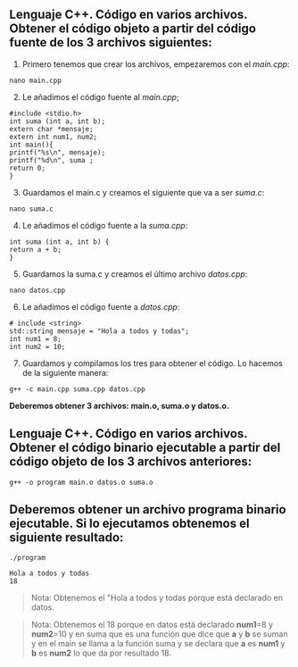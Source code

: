 ## Lenguaje C++. Código en varios archivos. Obtener el código objeto a partir del código fuente de los 3 archivos siguientes:

1. Primero tenemos que crear los archivos, empezaremos con el *main.cpp*:
~~~~
nano main.cpp
~~~~
2. Le añadimos el código fuente al *main.cpp*;
~~~~
#include <stdio.h>
int suma (int a, int b);
extern char *mensaje;
extern int num1, num2;
int main(){
printf("%s\n", mensaje);
printf("%d\n", suma ;
return 0;
}
~~~~
3. Guardamos el main.c y creamos el siguiente que va a ser *suma.c*:
~~~~
nano suma.c
~~~~
4. Le añadimos el código fuente a la *suma.cpp*:
~~~~
int suma (int a, int b) {
return a + b;
}
~~~~
5. Guardamos la suma.c y creamos el último archivo *datos.cpp*:
~~~~
nano datos.cpp
~~~~
6. Le añadimos el código fuente a *datos.cpp*:
~~~~
# include <string>
std::string mensaje = "Hola a todos y todas";
int num1 = 8;
int num2 = 10;
~~~~
7. Guardamos y compilamos los tres para obtener el código. Lo hacemos de la siguiente manera:
~~~~
g++ -c main.cpp suma.cpp datos.cpp
~~~~
**Deberemos obtener 3 archivos: main.o, suma.o y datos.o.**

## Lenguaje C++. Código en varios archivos. Obtener el código binario ejecutable a partir del código objeto de los 3 archivos anteriores:

~~~~
g++ -o program main.o datos.o suma.o
~~~~
## Deberemos obtener un archivo programa binario ejecutable. Si lo ejecutamos obtenemos el siguiente resultado:
~~~~
./program
~~~~
~~~~
Hola a todos y todas
18
~~~~
> Nota: Obtenemos el "Hola a todos y todas porque está declarado en datos.

> Nota: Obtenemos el 18 porque en datos está declarado **num1**=8 y **num2**=10 y en suma que es una función que dice que **a** y **b** se suman y en el main se llama a la función suma y se declara que **a** es **num1** y **b** es **num2** lo que da por resultado 18.
